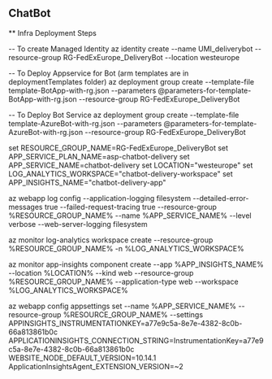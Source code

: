## ChatBot

** Infra Deployment Steps

-- To create Managed Identity
az identity create --name UMI_deliverybot --resource-group RG-FedExEurope_DeliveryBot --location westeurope

-- To Deploy Appservice for Bot (arm templates are in deploymentTemplates folder)
az deployment group create --template-file template-BotApp-with-rg.json --parameters @parameters-for-template-BotApp-with-rg.json --resource-group RG-FedExEurope_DeliveryBot

-- To Deploy Bot Service
az deployment group create --template-file template-AzureBot-with-rg.json --parameters @parameters-for-template-AzureBot-with-rg.json --resource-group RG-FedExEurope_DeliveryBot

set RESOURCE_GROUP_NAME=RG-FedExEurope_DeliveryBot
set APP_SERVICE_PLAN_NAME=asp-chatbot-delivery
set APP_SERVICE_NAME=chatbot-delivery
set LOCATION="westeurope"
set LOG_ANALYTICS_WORKSPACE="chatbot-delivery-workspace"
set APP_INSIGHTS_NAME="chatbot-delivery-app"

az webapp log config --application-logging filesystem --detailed-error-messages true --failed-request-tracing true --resource-group %RESOURCE_GROUP_NAME%  --name %APP_SERVICE_NAME% --level verbose --web-server-logging filesystem

az monitor log-analytics workspace create --resource-group %RESOURCE_GROUP_NAME% -n %LOG_ANALYTICS_WORKSPACE%

az monitor app-insights component create --app %APP_INSIGHTS_NAME% --location %LOCATION% --kind web --resource-group %RESOURCE_GROUP_NAME% --application-type web --workspace %LOG_ANALYTICS_WORKSPACE%

az webapp config appsettings set --name %APP_SERVICE_NAME% --resource-group %RESOURCE_GROUP_NAME% --settings APPINSIGHTS_INSTRUMENTATIONKEY=a77e9c5a-8e7e-4382-8c0b-66a813861b0c APPLICATIONINSIGHTS_CONNECTION_STRING=InstrumentationKey=a77e9c5a-8e7e-4382-8c0b-66a813861b0c WEBSITE_NODE_DEFAULT_VERSION=10.14.1 ApplicationInsightsAgent_EXTENSION_VERSION=~2



